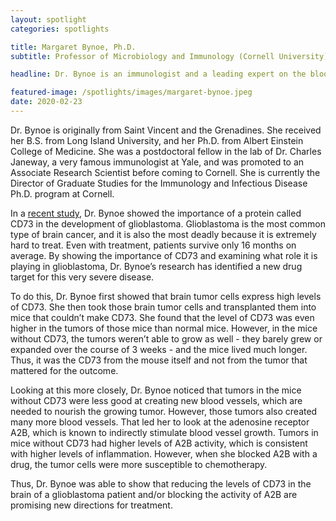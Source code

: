 ```yaml
---
layout: spotlight
categories: spotlights

title: Margaret Bynoe, Ph.D.
subtitle: Professor of Microbiology and Immunology (Cornell University)

headline: Dr. Bynoe is an immunologist and a leading expert on the blood-brain barrier. In 2011, her team discovered that a drug called Lexiscan briefly opens the blood-brain barrier, allowing drugs to more effectively treat brain diseases.

featured-image: /spotlights/images/margaret-bynoe.jpeg
date: 2020-02-23
---
```


Dr. Bynoe is originally from Saint Vincent and the Grenadines. She received her B.S. from Long Island University, and her Ph.D. from Albert Einstein College of Medicine. She was a postdoctoral fellow in the lab of Dr. Charles Janeway, a very famous immunologist at Yale, and was promoted to an Associate Research Scientist before coming to Cornell. She is currently the Director of Graduate Studies for the Immunology and Infectious Disease Ph.D. program at Cornell.

In a <a class="light-bg" href="https://doi.org/10.1523/jneurosci.1118-18.2019" target="_blank" rel="noopener noreferrer">recent study</a>, Dr. Bynoe showed the importance of a protein called CD73 in the development of glioblastoma. Glioblastoma is the most common type of brain cancer, and it is also the most deadly because it is extremely hard to treat. Even with treatment, patients survive only 16 months on average. By showing the importance of CD73 and examining what role it is playing in glioblastoma, Dr. Bynoe’s research has identified a new drug target for this very severe disease.

To do this, Dr. Bynoe first showed that brain tumor cells express high levels of CD73. She then took those brain tumor cells and transplanted them into mice that couldn’t make CD73. She found that the level of CD73 was even higher in the tumors of those mice than normal mice. However, in the mice without CD73, the tumors weren’t able to grow as well - they barely grew or expanded over the course of 3 weeks - and the mice lived much longer. Thus, it was the CD73 from the mouse itself and not from the tumor that mattered for the outcome.

Looking at this more closely, Dr. Bynoe noticed that tumors in the mice without CD73 were less good at creating new blood vessels, which are needed to nourish the growing tumor. However, those tumors also created many more blood vessels. That led her to look at the adenosine receptor A2B, which is known to indirectly stimulate blood vessel growth. Tumors in mice without CD73 had higher levels of A2B activity, which is consistent with higher levels of inflammation. However, when she blocked A2B with a drug, the tumor cells were more susceptible to chemotherapy.

Thus, Dr. Bynoe was able to show that reducing the levels of CD73 in the brain of a glioblastoma patient and/or blocking the activity of A2B are promising new directions for treatment.